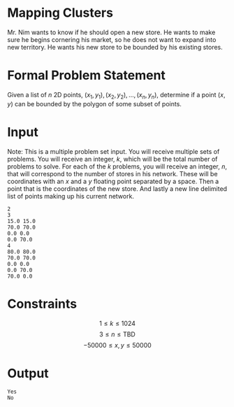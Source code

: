 # Mapping Clusters

Mr. Nim wants to know if he should open a new store. He wants to make sure he
begins cornering his market, so he does not want to expand into new territory.
He wants his new store to be bounded by his existing stores.

# Formal Problem Statement

Given a list of $n$ 2D points, $(x_1, y_1), (x_2, y_2), \dots, (x_n, y_n)$,
determine if a point $(x,y)$ can be bounded by the polygon of some subset of points.

# Input

Note: This is a multiple problem set input. You will receive multiple sets of
problems. You will receive an integer, $k$, which will be the total number of
problems to solve. For each of the $k$ problems, you will receive an integer,
$n$, that will correspond to the number of stores in his network. These will be
coordinates with an $x$ and a $y$ floating point separated by a space. Then a
point that is the coordinates of the new store. And lastly a new line delimited
list of points making up his current network.

```
2
3
15.0 15.0
70.0 70.0
0.0 0.0
0.0 70.0
4
80.0 80.0
70.0 70.0
0.0 0.0
0.0 70.0
70.0 0.0
```

# Constraints

$$1 \leq k \leq 1024$$
$$3 \leq n \leq \text{TBD}$$
$$-50000 \leq x,y \leq 50000$$

# Output

```
Yes
No
```
